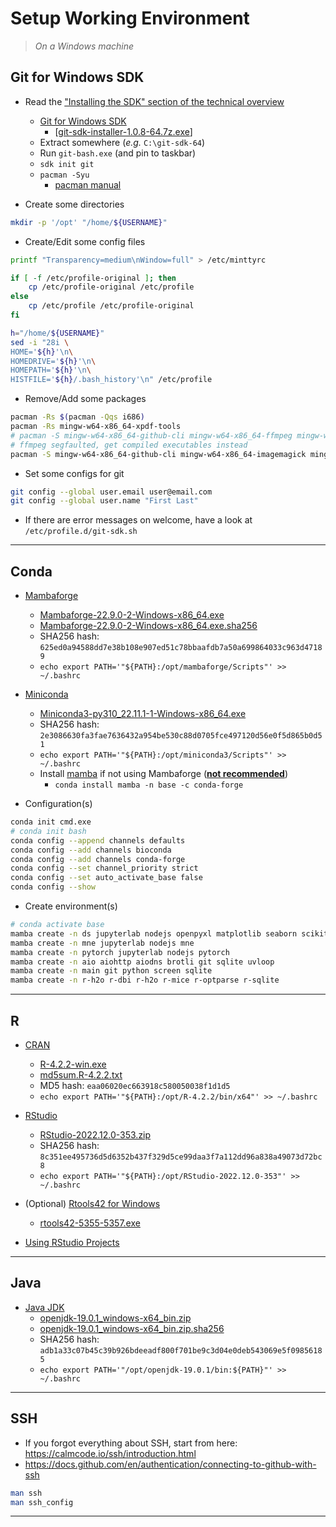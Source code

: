 # Setup Working Environment

> _On a Windows machine_

## Git for Windows SDK

- Read the ["Installing the SDK" section of the technical overview](https://github.com/git-for-windows/git/wiki/Technical-overview#installing-the-sdk)
  - [Git for Windows SDK](https://github.com/git-for-windows/build-extra/releases)
    - [[git-sdk-installer-1.0.8-64.7z.exe](https://github.com/git-for-windows/build-extra/releases/download/git-sdk-1.0.8/git-sdk-installer-1.0.8-64.7z.exe)]
  - Extract somewhere (_e.g._ `C:\git-sdk-64`)
  - Run `git-bash.exe` (and pin to taskbar)
  - `sdk init git`
  - `pacman -Syu`
    - [pacman manual](https://archlinux.org/pacman/pacman.8.html)

- Create some directories

```bash
mkdir -p '/opt' "/home/${USERNAME}"
```

- Create/Edit some config files

```bash
printf "Transparency=medium\nWindow=full" > /etc/minttyrc

if [ -f /etc/profile-original ]; then
	cp /etc/profile-original /etc/profile
else
	cp /etc/profile /etc/profile-original
fi

h="/home/${USERNAME}"
sed -i "28i \
HOME='${h}'\n\
HOMEDRIVE='${h}'\n\
HOMEPATH='${h}'\n\
HISTFILE='${h}/.bash_history'\n" /etc/profile
```

- Remove/Add some packages

```bash
pacman -Rs $(pacman -Qqs i686)
pacman -Rs mingw-w64-x86_64-xpdf-tools
# pacman -S mingw-w64-x86_64-github-cli mingw-w64-x86_64-ffmpeg mingw-w64-x86_64-imagemagick mingw-w64-x86_64-pngquant mingw-w64-x86_64-poppler tree
# ffmpeg segfaulted, get compiled executables instead
pacman -S mingw-w64-x86_64-github-cli mingw-w64-x86_64-imagemagick mingw-w64-x86_64-pngquant mingw-w64-x86_64-poppler tree
```

- Set some configs for git

```bash
git config --global user.email user@email.com
git config --global user.name "First Last"
```

- If there are error messages on welcome, have a look at `/etc/profile.d/git-sdk.sh`

---

## Conda

- [Mambaforge](https://github.com/conda-forge/miniforge/releases)
  - [Mambaforge-22.9.0-2-Windows-x86_64.exe](https://github.com/conda-forge/miniforge/releases/download/22.9.0-2/Mambaforge-22.9.0-2-Windows-x86_64.exe)
  - [Mambaforge-22.9.0-2-Windows-x86_64.exe.sha256](https://github.com/conda-forge/miniforge/releases/download/22.9.0-2/Mambaforge-22.9.0-2-Windows-x86_64.exe.sha256)
  - SHA256 hash: `625ed0a94588dd7e38b108e907ed51c78bbaafdb7a50a699864033c963d47189`
  - `echo export PATH='"${PATH}:/opt/mambaforge/Scripts"' >> ~/.bashrc`

- [Miniconda](https://docs.conda.io/en/latest/miniconda.html)
  - [Miniconda3-py310_22.11.1-1-Windows-x86_64.exe](https://repo.anaconda.com/miniconda/Miniconda3-py310_22.11.1-1-Windows-x86_64.exe)
  - SHA256 hash: `2e3086630fa3fae7636432a954be530c88d0705fce497120d56e0f5d865b0d51`
  - `echo export PATH='"${PATH}:/opt/miniconda3/Scripts"' >> ~/.bashrc`
  - Install [mamba](https://github.com/mamba-org/mamba) if not using Mambaforge (**[not recommended](https://mamba.readthedocs.io/en/latest/installation.html)**)
    - `conda install mamba -n base -c conda-forge`

- Configuration(s)

```bash
conda init cmd.exe
# conda init bash
conda config --append channels defaults
conda config --add channels bioconda
conda config --add channels conda-forge
conda config --set channel_priority strict
conda config --set auto_activate_base false
conda config --show
```

- Create environment(s)

```bash
# conda activate base
mamba create -n ds jupyterlab nodejs openpyxl matplotlib seaborn scikit-learn  # python ipython numpy pandas
mamba create -n mne jupyterlab nodejs mne
mamba create -n pytorch jupyterlab nodejs pytorch
mamba create -n aio aiohttp aiodns brotli git sqlite uvloop
mamba create -n main git python screen sqlite
mamba create -n r-h2o r-dbi r-h2o r-mice r-optparse r-sqlite
```

---

## R

- [CRAN](https://cran.r-project.org)
  - [R-4.2.2-win.exe](https://cran.r-project.org/bin/windows/base/R-4.2.2-win.exe)
  - [md5sum.R-4.2.2.txt](https://cran.r-project.org/bin/windows/base/md5sum.R-4.2.2.txt)
  - MD5 hash: `eaa06020ec663918c580050038f1d1d5`
  - `echo export PATH='"${PATH}:/opt/R-4.2.2/bin/x64"' >> ~/.bashrc`

- [RStudio](https://posit.co/download/rstudio-desktop)
  - [RStudio-2022.12.0-353.zip](https://download1.rstudio.org/electron/windows/RStudio-2022.12.0-353.zip)
  - SHA256 hash: `8c351ee495736d5d6352b437f329d5ce99daa3f7a112dd96a838a49073d72bc8`
  - `echo export PATH='"${PATH}:/opt/RStudio-2022.12.0-353"' >> ~/.bashrc`

- (Optional) [Rtools42 for Windows](https://cran.r-project.org/bin/windows/Rtools/rtools42/rtools.html)
  - [rtools42-5355-5357.exe](https://cran.r-project.org/bin/windows/Rtools/rtools42/files/rtools42-5355-5357.exe)

- [Using RStudio Projects](https://support.rstudio.com/hc/en-us/articles/200526207-Using-Projects)

---

## Java

- [Java JDK](https://jdk.java.net)
  - [openjdk-19.0.1_windows-x64_bin.zip](https://download.java.net/java/GA/jdk19.0.1/afdd2e245b014143b62ccb916125e3ce/10/GPL/openjdk-19.0.1_windows-x64_bin.zip)
  - [openjdk-19.0.1_windows-x64_bin.zip.sha256](https://download.java.net/java/GA/jdk19.0.1/afdd2e245b014143b62ccb916125e3ce/10/GPL/openjdk-19.0.1_windows-x64_bin.zip.sha256)
  - SHA256 hash: `adb1a33c07b45c39b926bdeeadf800f701be9c3d04e0deb543069e5f09856185`
  - `echo export PATH='"/opt/openjdk-19.0.1/bin:${PATH}"' >> ~/.bashrc`

---

## SSH

- If you forgot everything about SSH, start from here: https://calmcode.io/ssh/introduction.html
- https://docs.github.com/en/authentication/connecting-to-github-with-ssh

```bash
man ssh
man ssh_config
```

---


